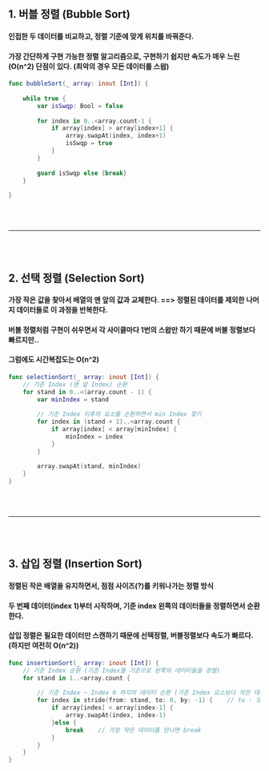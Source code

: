 ## 1. 버블 정렬 (Bubble Sort)
#### 인접한 두 데이터를 비교하고, 정렬 기준에 맞게 위치를 바꿔준다.
#### 가장 간단하게 구현 가능한 정렬 알고리즘으로, 구현하기 쉽지만 속도가 매우 느린(O(n^2) 단점이 있다. (최악의 경우 모든 데이터를 스왑)
```swift
func bubbleSort(_ array: inout [Int]) {
    
    while true {
        var isSwqp: Bool = false
        
        for index in 0..<array.count-1 {
            if array[index] > array[index+1] {
                array.swapAt(index, index+1)
                isSwqp = true
            }
        }
        
        guard isSwqp else {break}
    }
    
}
```

<br/>
<br/>

---

<br/>
<br/>

## 2. 선택 정렬 (Selection Sort)
#### 가장 작은 값을 찾아서 배열의 맨 앞의 값과 교체한다. ==> 정렬된 데이터를 제외한 나머지 데이터들로 이 과정을 반복한다.
#### 버블 정렬처럼 구현이 쉬우면서 각 사이클마다 1번의 스왑만 하기 때문에 버블 정렬보다 빠르지만..
#### 그럼에도 시간복잡도는 O(n^2)
```swift
func selectionSort(_ array: inout [Int]) {
    // 기준 Index (맨 앞 Index) 순환
    for stand in 0..<(array.count - 1) {
        var minIndex = stand
        
        // 기준 Index 이후의 요소를 순환하면서 min Index 찾기
        for index in (stand + 1)..<array.count {
            if array[index] < array[minIndex] {
                minIndex = index
            }
        }
        
        array.swapAt(stand, minIndex)
    }
}
```

<br/>
<br/>

---

<br/>
<br/>

## 3. 삽입 정렬 (Insertion Sort)
#### 정렬된 작은 배열을 유지하면서, 점점 사이즈(?)를 키워나가는 정렬 방식
#### 두 번째 데이터(index 1)부터 시작하며, 기준 index 왼쪽의 데이터들을 정렬하면서 순환한다.
#### 삽입 정렬은 필요한 데이터만 스캔하기 때문에 선택정렬, 버블정렬보다 속도가 빠르다. (하지만 여전히 O(n^2))
```swift
func insertionSort(_ array: inout [Int]) {
    // 기준 Index 순환 (기준 Index를 기준으로 왼쪽의 데이터들을 정렬)
    for stand in 1..<array.count {
        
        // 기준 Index ~ Index 0 까지의 데이터 순환 (기준 Index 요소보다 작은 데이터를 만날 때까지 swap)
        for index in stride(from: stand, to: 0, by: -1) {    // to : 도착하는 수를 포함하지 않음
            if array[index] < array[index-1] {
                array.swapAt(index, index-1)
            }else {
                break    // 가장 작은 데이터를 만나면 break
            }
        }
    }
}
```